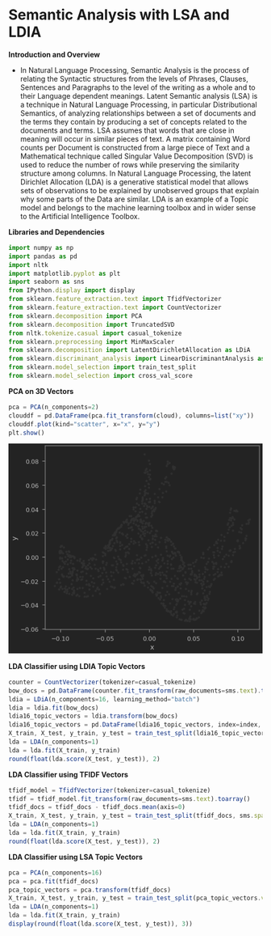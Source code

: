 # **Semantic Analysis with LSA and LDIA**

**Introduction and Overview**
- In Natural Language Processing, Semantic Analysis is the process of relating the Syntactic structures from the levels of Phrases, Clauses, Sentences and Paragraphs to the level of the writing as a whole and to their Language dependent meanings. Latent Semantic analysis (LSA) is a technique in Natural Language Processing, in particular Distributional Semantics, of analyzing relationships between a set of documents and the terms they contain by producing a set of concepts related to the documents and terms. LSA assumes that words that are close in meaning will occur in similar pieces of text. A matrix containing Word counts per Document is constructed from a large piece of Text and a Mathematical technique called Singular Value Decomposition (SVD) is used to reduce the number of rows while preserving the similarity structure among columns. In Natural Language Processing, the latent Dirichlet Allocation (LDA) is a generative statistical model that allows sets of observations to be explained by unobserved groups that explain why some parts of the Data are similar. LDA is an example of a Topic model and belongs to the machine learning toolbox and in wider sense to the Artificial Intelligence Toolbox.

**Libraries and Dependencies**

```javascript
import numpy as np
import pandas as pd
import nltk                                                                          
import matplotlib.pyplot as plt
import seaborn as sns
from IPython.display import display
from sklearn.feature_extraction.text import TfidfVectorizer
from sklearn.feature_extraction.text import CountVectorizer
from sklearn.decomposition import PCA                                                
from sklearn.decomposition import TruncatedSVD                                       
from nltk.tokenize.casual import casual_tokenize
from sklearn.preprocessing import MinMaxScaler
from sklearn.decomposition import LatentDirichletAllocation as LDiA
from sklearn.discriminant_analysis import LinearDiscriminantAnalysis as LDA
from sklearn.model_selection import train_test_split
from sklearn.model_selection import cross_val_score
```

**PCA on 3D Vectors**

```javascript
pca = PCA(n_components=2)
clouddf = pd.DataFrame(pca.fit_transform(cloud), columns=list("xy"))  
clouddf.plot(kind="scatter", x="x", y="y")
plt.show()
```
![Image](https://github.com/ThinamXx/SemanticAnalysis__LDA..LDIA/blob/master/Images/Horse.PNG)

**LDA Classifier using LDIA Topic Vectors**

```javascript
counter = CountVectorizer(tokenizer=casual_tokenize)
bow_docs = pd.DataFrame(counter.fit_transform(raw_documents=sms.text).toarray(), index=index)
ldia = LDiA(n_components=16, learning_method="batch")
ldia = ldia.fit(bow_docs)
ldia16_topic_vectors = ldia.transform(bow_docs)
ldia16_topic_vectors = pd.DataFrame(ldia16_topic_vectors, index=index, columns=columns)
X_train, X_test, y_train, y_test = train_test_split(ldia16_topic_vectors, sms.spam, test_size=0.3, random_state=1)
lda = LDA(n_components=1)
lda = lda.fit(X_train, y_train)
round(float(lda.score(X_test, y_test)), 2)
```

**LDA Classifier using TFIDF Vectors**

```javascript
tfidf_model = TfidfVectorizer(tokenizer=casual_tokenize)      
tfidf = tfidf_model.fit_transform(raw_documents=sms.text).toarray()
tfidf_docs = tfidf_docs - tfidf_docs.mean(axis=0) 
X_train, X_test, y_train, y_test = train_test_split(tfidf_docs, sms.spam.values , test_size=0.3, random_state=1)
lda = LDA(n_components=1)
lda = lda.fit(X_train, y_train)
round(float(lda.score(X_test, y_test)), 2)
```

**LDA Classifier using LSA Topic Vectors**

```javascript
pca = PCA(n_components=16)                                                            
pca = pca.fit(tfidf_docs)                                                             
pca_topic_vectors = pca.transform(tfidf_docs)
X_train, X_test, y_train, y_test = train_test_split(pca_topic_vectors.values, sms.spam, test_size=0.3, random_state=1)
lda = LDA(n_components=1)                                                                         
lda = lda.fit(X_train, y_train)
display(round(float(lda.score(X_test, y_test)), 3))
```
